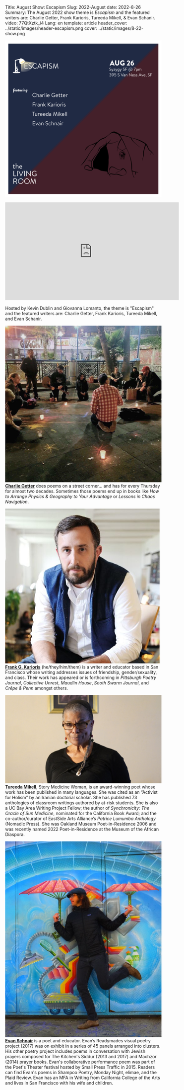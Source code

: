 Title: August Show: Escapism
Slug: 2022-August
date: 2022-8-26
Summary: The August 2022 show theme is *Escapism* and the featured writers are: Charlie Getter, Frank Karioris, Tureeda Mikell, & Evan Schanir.
video: 77QtXztk_i4
Lang: en
template: article
header_cover: ../static/images/header-escapism.png
cover: ../static/images/8-22-show.png

![photo of August 2022 Show](../static/images/8-22-show.png)

<iframe width="560" height="315" src="https://www.youtube.com/embed/77QtXztk_i4" title="YouTube video player" frameborder="0" allow="accelerometer; autoplay; clipboard-write; encrypted-media; gyroscope; picture-in-picture" allowfullscreen></iframe>

Hosted by Kevin Dublin and Giovanna Lomanto, the theme is "Escapism" and the featured writers are: Charlie Getter, Frank Karioris, Tureeda Mikell, and Evan Schanir.

![photo of Charlie Getter](../static/images/charlie-getter.jpg)
[**Charlie Getter**](https://sfstandard.com/arts-culture/renegade-writers-bring-spoken-word-to-16th-st-mission-bart/) does poems on a street corner... and has for every Thursday for almost two decades. Sometimes those poems end up in books like *How to Arrange Physics & Geography to Your Advantage* or *Lessons in Chaos Navigation*.

![photo of Frank Karioris](../static/images/frank-karioris.jpg)
[**Frank G. Karioris**](https://twitter.com/frankgkarioris) (he/they/him/them) is a writer and educator based in San Francisco whose writing addresses issues of friendship, gender/sexuality, and class. Their work has appeared or is forthcoming in *Pittsburgh Poetry Journal*, *Collective Unrest*, *Maudlin House*, *Sooth Swarm Journal*, and *Crêpe & Penn* amongst others.

![photo of Tureeda Mikell](../static/images/tureeda-mikell.jpg)
[**Tureeda Mikell**](https://www.instagram.com/storymedicinewoman/?hl=en), Story Medicine Woman, is an award-winning poet whose work has been published in many languages. She was cited as an “Activist for Holism” by an Iranian doctorial scholar. She has published 73 anthologies of classroom writings authored by at-risk students. She is also a UC Bay Area Writing Project Fellow; the author of *Synchronicity: The Oracle of Sun Medicine*, nominated for the California Book Award; and the co-author/curator of EastSide Arts Alliance’s *Patrice Lumumba Anthology* (Nomadic Press). She was Oakland Museum Poet-in-Residence 2006 and was recently named 2022 Poet-in-Residence at the Museum of the African Diaspora.

![photo of Evan Schanir](../static/images/evan-schnair.jpg)
[**Evan Schnair**](https://www.evanschnair.com/) is a poet and educator. Evan’s Readymades visual poetry project (2017) was on exhibit in a series of 45 panels arranged into clusters. His other poetry project includes poems in conversation with Jewish prayers composed for The Kitchen's Siddur (2013 and 2017) and Machzor (2014) prayer books. Evan's collaborative performance poem was part of the Poet's Theater festival hosted by Small Press Traffic in 2015. Readers can find Evan's poems in Shampoo Poetry, Monday Night, elimae, and the Plaid Review. Evan has an MFA in Writing from California College of the Arts and lives in San Francisco with his wife and children.

